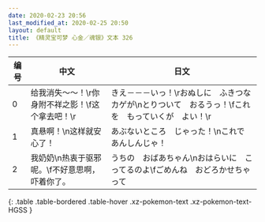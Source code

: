 ```yaml
---
date: 2020-02-23 20:56
last_modified_at: 2020-02-25 20:50
layout: default
title: 《精灵宝可梦 心金／魂银》文本 326
---
```

| 编号 | 中文 | 日文 |
| ---- | ---- | ---- |
| 0 | 给我消失～～！\r你身附不祥之影！\f这个拿去吧！\r | きえ－－－いっ！\rおぬしに　ふきつな　カゲが\nとりついて　おるうっ！\fこれを　もっていくが　よい！\r |
| 1 | 真悬啊！\n这样就安心了！ | あぶないところ　じゃった！\nこれで　あんしんじゃ！ |
| 2 | 我奶奶\n热衷于驱邪呢。\f不好意思啊，吓着你了。 | うちの　おばあちゃん\nおはらいに　こってるのよ\fごめんね　おどろかせちゃって |
{: .table .table-bordered .table-hover .xz-pokemon-text .xz-pokemon-text-HGSS }